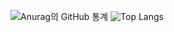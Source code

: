 ![Anurag의 GitHub 통계](https://github-readme-stats.vercel.app/api?username=jeongcode)
![Top Langs](https://github-readme-stats.vercel.app/api/top-langs/?username=jeongcode&layout=compact)


<!--
**jeongcode/jeongcode** is a ✨ _special_ ✨ repository because its `README.md` (this file) appears on your GitHub profile.

Here are some ideas to get you started:

- 🔭 I’m currently working on ...
- 🌱 I’m currently learning ...
- 👯 I’m looking to collaborate on ...
- 🤔 I’m looking for help with ...
- 💬 Ask me about ...
- 📫 How to reach me: ...
- 😄 Pronouns: ...
- ⚡ Fun fact: ...
-->
